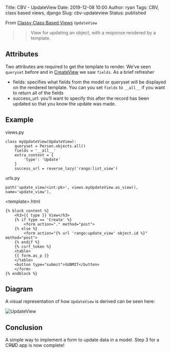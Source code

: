 Title: CBV - UpdateView
Date: 2019-12-08 10:00
Author: ryan
Tags: CBV, class based views, django
Slug: cbv-updateview
Status: published

From [Classy Class Based Views](http://ccbv.co.uk/projects/Django/2.2/django.views.generic.edit/UpdateView/) `UpdateView`

> > View for updating an object, with a response rendered by a template.

## Attributes

Two attributes are required to get the template to render. We’ve seen `queryset` before and in [CreateView](/cbv-createview/) we saw `fields`. As a brief refresher

-   fields: specifies what fields from the model or queryset will be displayed on the rendered template. You can you set `fields` to `__all__` if you want to return all of the fields
-   success_url: you’ll want to specify this after the record has been updated so that you know the update was made.

## Example

views.py

    class myUpdateView(UpdateView):
        queryset = Person.objects.all()
        fields = '__all__'
        extra_context = {
            'type': 'Update'
        }
        success_url = reverse_lazy('rango:list_view')

urls.py

    path('update_view/<int:pk>', views.myUpdateView.as_view(), name='update_view'),

\<template\>.html

    {% block content %}
        <h3>{{ type }} View</h3>
        {% if type == 'Create' %}
            <form action="." method="post">
        {% else %}
            <form action="{% url 'rango:update_view' object.id %}" method="post">
        {% endif %}
        {% csrf_token %}
        <table>
        {{ form.as_p }}
        </table>
        <button type="submit">SUBMIT</button>
        </form>
    {% endblock %}

## Diagram

A visual representation of how `UpdateView` is derived can be seen here:

![UpdateView](https://yuml.me/diagram/plain;/class/%5BSingleObjectTemplateResponseMixin%7Bbg:white%7D%5D%5E-%5BUpdateView%7Bbg:green%7D%5D,%20%5BTemplateResponseMixin%7Bbg:white%7D%5D%5E-%5BSingleObjectTemplateResponseMixin%7Bbg:white%7D%5D,%20%5BBaseUpdateView%7Bbg:white%7D%5D%5E-%5BUpdateView%7Bbg:green%7D%5D,%20%5BModelFormMixin%7Bbg:white%7D%5D%5E-%5BBaseUpdateView%7Bbg:white%7D%5D,%20%5BFormMixin%7Bbg:white%7D%5D%5E-%5BModelFormMixin%7Bbg:white%7D%5D,%20%5BContextMixin%7Bbg:white%7D%5D%5E-%5BFormMixin%7Bbg:white%7D%5D,%20%5BSingleObjectMixin%7Bbg:white%7D%5D%5E-%5BModelFormMixin%7Bbg:white%7D%5D,%20%5BContextMixin%7Bbg:white%7D%5D%5E-%5BSingleObjectMixin%7Bbg:white%7D%5D,%20%5BProcessFormView%7Bbg:white%7D%5D%5E-%5BBaseUpdateView%7Bbg:white%7D%5D,%20%5BView%7Bbg:lightblue%7D%5D%5E-%5BProcessFormView%7Bbg:white%7D%5D.svg)

## Conclusion

A simple way to implement a form to update data in a model. Step 3 for a CR**U**D app is now complete!
